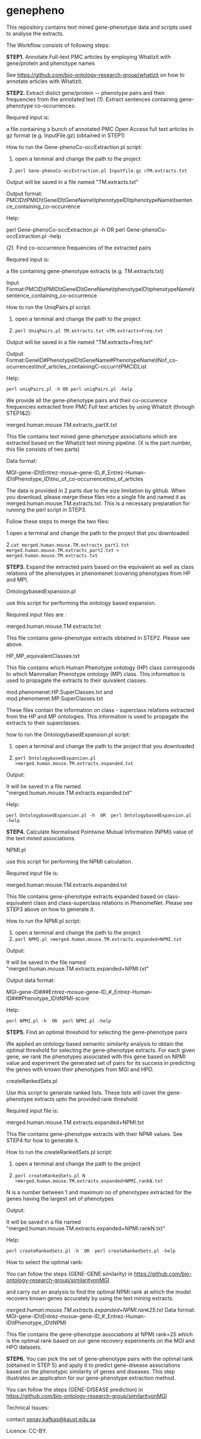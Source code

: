 # genepheno
This repository contains text mined gene-phenotype data and scripts used to analyse the extracts.

The Workflow consists of following steps:

**STEP1.** Annotate Full-text PMC articles by employing Whatizit with gene/protein and phenotype names 

See https://github.com/bio-ontology-research-group/whatizit on how to annotate articles with Whatizit.

**STEP2.** Extract distict gene/protein -- phenotype pairs and their frequencies from the annotated text
*(1).* Extract sentences containing gene-phenotype co-occurrences:

Required input is:

a file containing a bunch of annotated PMC Open Access full text articles in gz format (e.g. InputFile.gz) (obtained in STEP1)


How to run the Gene-phenoCo-occExtraction.pl script:

1.  open a terminal and change the path to the project

2.  `perl Gene-phenoCo-occExtraction.pl InputFile.gz >TM.extracts.txt`

Output will be saved in a file named "TM.extracts.txt"

Output format: PMCID\tPMID\tGeneID\tGeneName\tphenotypeID\tphenotypeName\tsentence_containing_co-occurrence

Help:

perl Gene-phenoCo-occExtraction.pl -h OR perl Gene-phenoCo-occExtraction.pl -help

*(2).* Find co-occurrence frequencies of the extracted pairs

Required input is:

a file containing gene-phenotype extracts (e.g. TM.extracts.txt)

Input Format:PMCID\tPMID\tGeneID\tGeneName\tphenotypeID\tphenotypeName\tsentence_containing_co-occurrence

How to run the UniqPairs.pl script:

1.  open a terminal and change the path to the project

2.  `perl UniqPairs.pl TM.extracts.txt >TM.extracts+Freq.txt`

Output will be saved in a file named "TM.extracts+Freq.txt"

Output Format:GeneID#PhenotypeID\tGeneName#PhenotypeName\tNof_co-ocurrences\tnof_articles_containingC-occurr\tPMCIDList

Help:

`perl uniqPairs.pl -h OR perl uniqPairs.pl -help`

We provide all the gene-phenotype pairs and their co-occurence frequencies extracted from PMC Full text articles by using Whatizit (through STEP1&2):

merged.human.mouse.TM.extracts_partX.txt

This file contains text mined gene-phenotype associations which are extracted based on the Whatizit text mining pipeline. (X is the part number, this file consists of two parts)

Data format:

MGI-gene-ID\tEntrez-mosue-gene-ID_#_Entrez-Human-ID\tPhenotype_ID\tno_of_co-occurrence\tno_of_articles

The data is provided in 2 parts due to the size limitation by github. When you download, please merge these files into a single file and named it as merged.human.mouse.TM.extracts.txt. This is a necessary preparation for running the perl script in STEP3.

Follow these steps to merge the two files:

1.open a terminal and change the path to the project that you downloaded

2.`cat merged.human.mouse.TM.extracts_part1.txt merged.human.mouse.TM.extracts_part2.txt > merged.human.mouse.TM.extracts.txt`



**STEP3.** Expand the extracted pairs based on the equivalent as well as class relations of the phenotypes in phenomenet (covering phenotypes from HP and MP).

OntologybasedExpansion.pl

use this script for performing the ontology based expansion.

Required input files are :

merged.human.mouse.TM.extracts.txt 

This file contains gene-phenotype extracts obtained in STEP2. Please see above. 

HP_MP_equivalentClasses.txt

This file contains which Human Phenotype ontology (HP) class corresponds to which Mammalian Phenotype ontology (MP) class.
This information is used to propagate the extracts to their quivalent classes.

mod.phenomenet.HP.SuperClasses.txt and mod.phenomenet.MP.SuperClasses.txt

These files contain the information on class - superclass relations extracted from the HP and MP ontologies. This information is used to propagate the extracts to their superclasses.

how to run the OntologybasedExpansion.pl script:

1.  open a terminal and change the path to the project that you downloaded

2. `perl OntologybasedExpansion.pl >merged.human.mouse.TM.extracts.expanded.txt`

Output:

It will be saved in a file named "merged.human.mouse.TM.extracts.expanded.txt"

Help:

`perl OntologybasedExpansion.pl -h  OR  perl OntologybasedExpansion.pl -help` 



**STEP4.** Calculate Normalised Pointwise Mutual Information (NPMI) value of the text mined associations.

NPMI.pl

use this script for performing the NPMI calculation.

Required input file is:

merged.human.mouse.TM.extracts.expanded.txt 

This file contains gene-phenotype extracts expanded based on class-equivalent class and class-superclass relations in PhenomeNet. Please see STEP3 above on how to generate it. 

How to run the NPMI.pl script:

 1.  open a terminal and change the path to the project
 2. `perl NPMI.pl >merged.human.mouse.TM.extracts.expanded+NPMI.txt`


Output:

It will be saved in the file named "merged.human.mouse.TM.extracts.expanded+NPMI.txt"

Output data format:

MGI-gene-ID###Entrez-mosue-gene-ID_#_Entrez-Human-ID###Phenotype_ID\tNPMI-score

Help:

`perl NPMI.pl -h  OR  perl NPMI.pl -help` 



**STEP5.** Find an optimal threshold for selecting the gene-phenotype pairs

We applied an ontology based semantic similarity analysis to obtain the optimal threshold for selecting the gene-phenotype extracts. For each given gene, we rank the phenotypes associated with this gene based on NPMI value and experiment the generated set of pairs for its success in predicting the genes with known their phenotypes from MGI and HPO. 

createRankedSets.pl

Use this script to generate ranked lists. These lists will cover the gene-phenotype extracts upto the provided rank threshold.  

Required input file is:

merged.human.mouse.TM.extracts.expanded+NPMI.txt

This file contains gene-phenotype extracts with their NPMI values. See STEP4 for how to generate it.

How to run the createRankedSets.pl script:

 1.  open a terminal and change the path to the project
 
 2.  `perl createRankedSets.pl N >merged.human.mouse.TM.extracts.expanded+NPMI.rankN.txt`
 
N is a number between 1 and maximum no of phenotypes extracted for the genes having the largest set of phenotypes

Output:

It will be saved in a file named "merged.human.mouse.TM.extracts.expanded+NPMI.rankN.txt"

Help:

`perl createRankedSets.pl -h  OR  perl createRankedSets.pl -help` 


How to select the optimal rank:

You can follow the steps (GENE-GENE similarity) in https://github.com/bio-ontology-research-group/similarityonMGI

and carry out an analysis to find the optimal NPMI rank at which the model recovers known genes accurately by using the text mining extracts.

*merged.human.mouse.TM.extracts.expanded+NPMI.rank25.txt*
Data format: MGI-gene-ID\tEntrez-mosue-gene-ID_#_Entrez-Human-ID\tPhenotype_ID\tNPMI

This file contains the gene-phenotype associations at NPMI rank=25 which is the optimal rank based on our gene recovery experiments on the MGI and HPO datasets.

**STEP6.** You can pick the set of gene-phenotype pairs with the optimal rank (obtained in STEP 5) and apply it to predict gene-disease associations based on the phenotypic similarity of genes and diseases. This step illustrates an application for our gene-phenotype extraction method.

You can follow the steps (GENE-DISEASE prediction) in https://github.com/bio-ontology-research-group/similarityonMGI


Technical Issues:

contact senay.kafkas@kaust.edu.sa


Licence: CC-BY.
